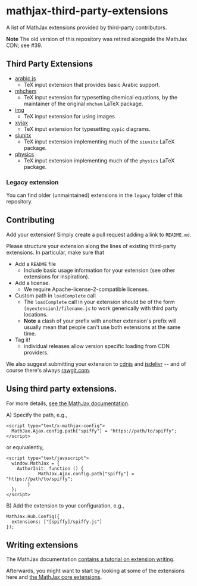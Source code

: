 mathjax-third-party-extensions
==============================

A list of MathJax extensions provided by third-party contributors. 

**Note** The old version of this repository was retired alongside the MathJax CDN; see #39.

## Third Party Extensions

* [arabic.js](https://github.com/Edraak/arabic-mathjax-dev)
  * TeX input extension that provides basic Arabic support.
* [mhchem](https://github.com/mhchem/MathJax-mhchem) 
  * TeX input extension for typesetting chemical equations, by the maintainer of the original `mhchem` LaTeX package.
* [img](https://github.com/pkra/mathjax-img/)
  * TeX input extension for using images
* [xyjax](https://github.com/sonoisa/XyJax)
  * TeX input extension for typesetting `xypic` diagrams.
* [siunitx](https://github.com/burnpanck/MathJax-third-party-extensions/tree/master/siunitx)
  * TeX input extension implementing much of the `siunitx` LaTeX package.
* [physics](https://github.com/ickc/MathJax-third-party-extensions/tree/gh-pages/physics)
  * TeX input extension implementing much of the `physics` LaTeX package.

### Legacy extension

You can find older (unmaintained) extensions in the `legacy` folder of this repository.

## Contributing

Add your extension! Simply create a pull request adding a link to `README.md`. 

Please structure your extension along the lines of existing third-party extensions. In particular, make sure that

* Add a `README` file
  * Include basic usage information for your extension (see other extensions for inspiration).
* Add a license. 
  * We require Apache-license-2-compatible licenses.
* Custom path in `loadComplete` call
  * The `loadComplete` call in your extension should be of the form `[myextension]/filename.js` to work generically with third party locations.
  * **Note** a clash of your prefix with another extension's prefix will usually mean that people can't use both extensions at the same time.
* Tag it!
  * individual releases allow version specific loading from CDN providers.

We also suggest submitting your extension to [cdnjs](https://cdnjs.com) and [jsdelivr](https://www.jsdelivr.com) -- and of course there's always [rawgit.com](https://rawgit.com).

## Using third party extensions.

For more details, [see the MathJax documentation](http://docs.mathjax.org/en/latest/options/ThirdParty.html#custom-extension-path-configuration).

A) Specify the path, e.g.,

    <script type="text/x-mathjax-config">
      MathJax.Ajax.config.path["spiffy"] = "https://path/to/spiffy";
    </script>

or equivalently,

    <script type="text/javascript">
      window.MathJax = {
        AuthorInit: function () {
                MathJax.Ajax.config.path["spiffy"] = "https://path/to/spiffy";
            }
      };
    </script>

B) Add the extension to your configuration, e.g.,
    
    MathJax.Hub.Config({
      extensions: ["[spiffy]/spiffy.js"]
    });

## Writing extensions

The MathJax documentation [contains a tutorial on extension writing](http://docs.mathjax.org/en/latest/advanced/extension-writing.html).

Afterwards, you might want to start by looking at some of the extensions here and [the MathJax core extensions](http://github.com/mathjax/MathJax/tree/master/unpacked/extensions).
